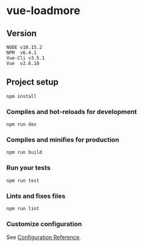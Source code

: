 # vue-loadmore

## Version
```
NODE v10.15.2
NPM  v6.4.1
Vue-Cli v3.5.1
Vue  v2.6.10
```

## Project setup
```
npm install
```

### Compiles and hot-reloads for development
```
npm run dev
```

### Compiles and minifies for production
```
npm run build
```

### Run your tests
```
npm run test
```

### Lints and fixes files
```
npm run lint
```

### Customize configuration
See [Configuration Reference](https://cli.vuejs.org/config/).

